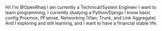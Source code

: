 Hi! I'm @OpenRhaq 
I am currently a Technical/System Engineer 
I want to learn programming, I currently studying a Python/Django
I know basic config Proxmox, PFsense, Networking (Vlan, Trunk, and Link Aggregate)
And I exploring and still learning, and i want to have a financial stable life.



<!---
TaijutsuMaster/TaijutsuMaster is a ✨ special ✨ repository because its `README.md` (this file) appears on your GitHub profile.
You can click the Preview link to take a look at your changes.
--->
